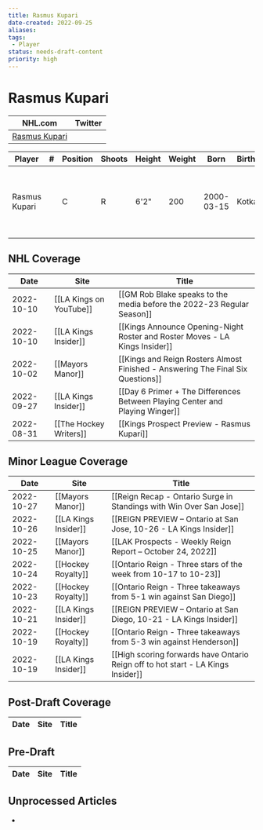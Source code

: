 ```yaml
---
title: Rasmus Kupari
date-created: 2022-09-25
aliases: 
tags:
 - Player
status: needs-draft-content
priority: high
---
```


# Rasmus Kupari

NHL.com | Twitter
-|-
[Rasmus Kupari](https://www.nhl.com/player/rasmus-kupari-8480845) | []()

Player | \# | Position | Shoots | Height | Weight | Born | Birthplace | Draft
---|---|---|---|---|---|---|---|---
Rasmus Kupari | |  C | R | 6'2" | 200 |2000-03-15 | Kotka, FIN | 2018 LAK, 1st rd, 20th pk (20th overall)
 


## NHL  Coverage
| Date       | Site                    | Title                                                                           |
| ---------- | ----------------------- | ------------------------------------------------------------------------------- |
| 2022-10-10 | [[LA Kings on YouTube]] | [[GM Rob Blake speaks to the media before the 2022-23 Regular Season]]          |
| 2022-10-10 | [[LA Kings Insider]]    | [[Kings Announce Opening-Night Roster and Roster Moves - LA Kings Insider]]     |
| 2022-10-02 | [[Mayors Manor]]        | [[Kings and Reign Rosters Almost Finished - Answering The Final Six Questions]] |
| 2022-09-27 | [[LA Kings Insider]]    | [[Day 6 Primer + The Differences Between Playing Center and Playing Winger]]    |
| 2022-08-31 | [[The Hockey Writers]]  | [[Kings Prospect Preview - Rasmus Kupari]]                                      |


## Minor League Coverage
| Date       | Site                 | Title                                                                            |
| ---------- | -------------------- | -------------------------------------------------------------------------------- |
| 2022-10-27 | [[Mayors Manor]] | [[Reign Recap - Ontario Surge in Standings with Win Over San Jose]]                                                                                                |
| 2022-10-26 | [[LA Kings Insider]] | [[REIGN PREVIEW – Ontario at San Jose, 10-26 - LA Kings Insider]]                                                                               |
| 2022-10-25 | [[Mayors Manor]]     | [[LAK Prospects - Weekly Reign Report – October 24, 2022]]                       |
| 2022-10-24 | [[Hockey Royalty]]   | [[Ontario Reign - Three stars of the week from 10-17 to 10-23]]                  |
| 2022-10-23 | [[Hockey Royalty]]   | [[Ontario Reign - Three takeaways from 5-1 win against San Diego]]               |
| 2022-10-21 | [[LA Kings Insider]] | [[REIGN PREVIEW – Ontario at San Diego, 10-21 - LA Kings Insider]]               |
| 2022-10-19 | [[Hockey Royalty]]   | [[Ontario Reign - Three takeaways from 5-3 win against Henderson]]               |
| 2022-10-19 | [[LA Kings Insider]] | [[High scoring forwards have Ontario Reign off to hot start - LA Kings Insider]] |


## Post-Draft Coverage
Date | Site |  Title
---|---|---


## Pre-Draft
Date | Site |  Title
---|---|---


## Unprocessed Articles
- 

